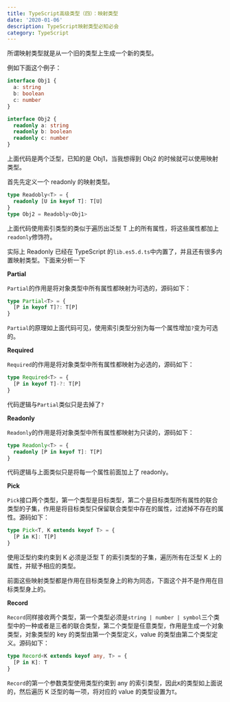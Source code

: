```yaml
---
title: TypeScript高级类型（四）：映射类型
date: '2020-01-06'
description: TypeScript映射类型必知必会
category: TypeScript
---
```


所谓映射类型就是从一个旧的类型上生成一个新的类型。

例如下面这个例子：

```ts
interface Obj1 {
  a: string
  b: boolean
  c: number
}

interface Obj2 {
  readonly a: string
  readonly b: boolean
  readonly c: number
}
```

上面代码是两个泛型，已知的是 Obj1，当我想得到 Obj2 的时候就可以使用映射类型。

首先先定义一个 readonly 的映射类型。

```ts
type Readobly<T> = {
  readonly [U in keyof T]: T[U]
}
type Obj2 = Readobly<Obj1>
```

上面代码使用索引类型的类似于遍历出泛型 T 上的所有属性，将这些属性都加上`readonly`修饰符。

实际上 Readonly 已经在 TypeScript 的`lib.es5.d.ts`中内置了，并且还有很多内置映射类型。下面来分析一下

**Partial**

`Partial`的作用是将对象类型中所有属性都映射为可选的，源码如下：

```ts
type Partial<T> = {
  [P in keyof T]?: T[P]
}
```

`Partial`的原理如上面代码可见，使用索引类型分别为每一个属性增加`?`变为可选的。

**Required**

`Required`的作用是将对象类型中所有属性都映射为必选的，源码如下：

```ts
type Required<T> = {
  [P in keyof T]-?: T[P]
}
```

代码逻辑与`Partial`类似只是去掉了`?`

**Readonly**

`Readonly`的作用是将对象类型中所有属性都映射为只读的，源码如下：

```ts
type Readonly<T> = {
  readonly [P in keyof T]: T[P]
}
```

代码逻辑与上面类似只是将每一个属性前面加上了 readonly。

**Pick**

`Pick`接口两个类型，第一个类型是目标类型，第二个是目标类型所有属性的联合类型的子集，作用是将目标类型只保留联合类型中存在的属性，过滤掉不存在的属性。源码如下：

```ts
type Pick<T, K extends keyof T> = {
  [P in K]: T[P]
}
```

使用泛型约束约束到 K 必须是泛型 T 的索引类型的子集，遍历所有在泛型 K 上的属性，并赋予相应的类型。

前面这些映射类型都是作用在目标类型身上的称为同态，下面这个并不是作用在目标类型身上的。

**Record**

`Record`同样接收两个类型，第一个类型必须是`string | number | symbol`三个类型中的一种或者是三者的联合类型，第二个类型是任意类型，作用是生成一个对象类型，对象类型的 key 的类型由第一个类型定义，value 的类型由第二个类型定义。源码如下：

```ts
type Record<K extends keyof any, T> = {
  [P in K]: T
}
```

`Record`的第一个参数类型使用类型约束到 any 的索引类型，因此`K`的类型如上面说的，然后遍历 K 泛型的每一项，将对应的 value 的类型设置为`T`。
